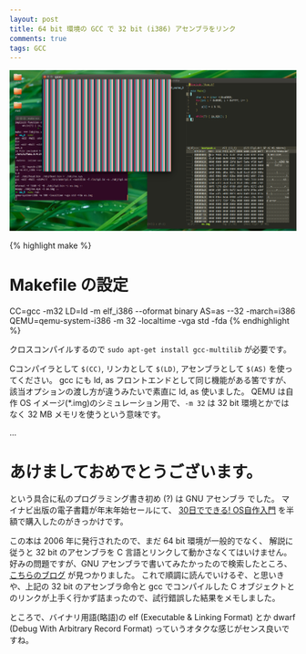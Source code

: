 ```yaml
---
layout: post
title: 64 bit 環境の GCC で 32 bit (i386) アセンブラをリンク
comments: true
tags: GCC
---
```


![30os](/assets/30os.png)


{% highlight make %}
# Makefile の設定
CC=gcc -m32
LD=ld -m elf_i386 --oformat binary
AS=as --32 -march=i386
QEMU=qemu-system-i386 -m 32 -localtime -vga std -fda
{% endhighlight %}

クロスコンパイルするので `sudo apt-get install gcc-multilib` が必要です。

Cコンパイラとして `$(CC)`, リンカとして `$(LD)`, アセンブラとして `$(AS)` を使ってください。
gcc にも ld, as フロントエンドとして同じ機能がある筈ですが、該当オプションの渡し方が違うみたいで素直に ld, as 使いました。
QEMU は自作 OS イメージ(*.img)のシミュレーション用で、`-m 32` は 32 bit 環境とかではなく 32 MB メモリを使うという意味です。


...

# あけましておめでとうございます。

という具合に私のプログラミング書き初め (?) は GNU アセンブラ でした。
マイナビ出版の電子書籍が年末年始セールにて、
[30日でできる! OS自作入門](http://tatsu-zine.com/books/make-your-own-os-in30days)
を半額で購入したのがきっかけです。

この本は 2006 年に発行されたので、まだ 64 bit 環境が一般的でなく、
解説に従うと 32 bit のアセンブラを C 言語とリンクして動かさなくてはいけません。
好みの問題ですが、GNU アセンブラで書いてみたかったので検索したところ、
[こちらのブログ](http://cyberbird.indiesj.com/x86%E3%80%80os%E8%87%AA%E4%BD%9C%E5%85%A5%E9%96%80/?pageNo=3) が見つかりました。
これで順調に読んでいけるぞ、と思いきや、上記の 32 bit のアセンブラ命令と gcc でコンパイルした
C オブジェクトとのリンクが上手く行かず詰まったので、試行錯誤した結果をメモしました。

ところで、バイナリ用語(略語)の elf (Executable & Linking Format) とか dwarf (Debug With Arbitrary Record Format) っていうオタクな感じがセンス良いですね。
